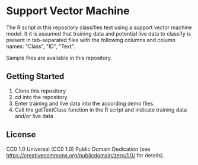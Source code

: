 # Support Vector Machine

The R script in this repository classifies text using a support vector machine model. 
It it is assumed that training data and potential live data to classify is present in tab-separated files with the following columns and column names: "Class", "ID", "Text". 

Sample files are available in this repository. 

## Getting Started

1. Clone this repository
1. cd into the repository
1. Enter training and live data into the according demo files. 
1. Call the getTextClass function in the R script and indicate training data and/or live data

## License

CC0 1.0 Universal (CC0 1.0) Public Domain Dedication (see https://creativecommons.org/publicdomain/zero/1.0/ for details).
